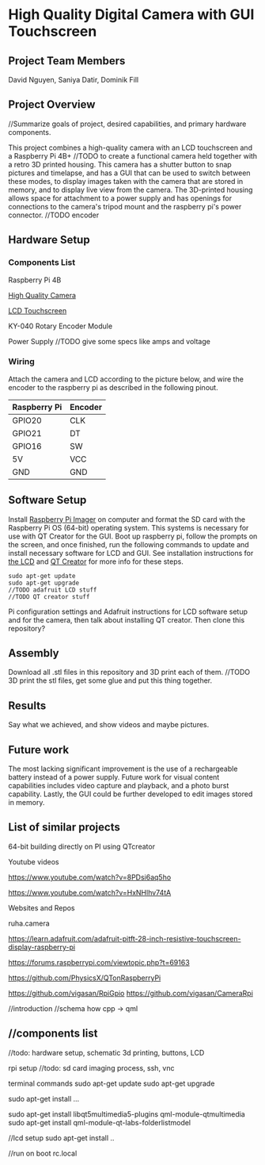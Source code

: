 # High Quality Digital Camera with GUI Touchscreen

## Project Team Members

David Nguyen, Saniya Datir, Dominik Fill

## Project Overview

//Summarize goals of project, desired capabilities, and primary hardware components.

This project combines a high-quality camera with an LCD touchscreen and a Raspberry Pi 4B+ //TODO to create a functional camera held together with a retro 3D printed housing.  This camera has a shutter button to snap pictures and timelapse, and has a GUI that can be used to switch between these modes, to display images taken with the camera that are stored in memory, and to display live view from the camera.  The 3D-printed housing allows space for attachment to a power supply and has openings for connections to the camera's tripod mount and the raspberry pi's power connector.  //TODO encoder

## Hardware Setup

### Components List

Raspberry Pi 4B

[High Quality Camera](https://www.adafruit.com/product/4561)

[LCD Touchscreen](https://www.adafruit.com/product/1601)

KY-040 Rotary Encoder Module

Power Supply //TODO give some specs like amps and voltage

### Wiring

Attach the camera and LCD according to the picture below, and wire the encoder to the raspberry pi as described in the following pinout.

|Raspberry Pi|Encoder|
|---|---|
|GPIO20|CLK|
|GPIO21|DT|
|GPIO16|SW|
|5V|VCC|
|GND|GND|

## Software Setup

Install [Raspberry Pi Imager](https://www.raspberrypi.com/software/) on computer and format the SD card with the Raspberry Pi OS (64-bit) operating system.  This systems is necessary for use with QT Creator for the GUI.  Boot up raspberry pi, follow the prompts on the screen, and once finished, run the following commands to update and install necessary software for LCD and GUI.  See installation instructions for [the LCD](https://learn.adafruit.com/adafruit-pitft-28-inch-resistive-touchscreen-display-raspberry-pi?view=all) and [QT Creator](https://forums.raspberrypi.com/viewtopic.php?t=69163) for more info for these steps.

```
sudo apt-get update
sudo apt-get upgrade
//TODO adafruit LCD stuff
//TODO QT creator stuff
```

Pi configuration settings and Adafruit instructions for LCD software setup and for the camera, then talk about installing QT creator.  Then clone this repository?

## Assembly

Download all .stl files in this repository and 3D print each of them.  //TODO
3D print the stl files, get some glue and put this thing together.

## Results

Say what we achieved, and show videos and maybe pictures.

## Future work

The most lacking significant improvement is the use of a rechargeable battery instead of a power supply.  Future work for visual content capabilities includes video capture and playback, and a photo burst capability.  Lastly, the GUI could be further developed to edit images stored in memory.

## List of similar projects

64-bit building directly on PI using QTcreator

Youtube videos

https://www.youtube.com/watch?v=8PDsi6aq5ho

https://www.youtube.com/watch?v=HxNHlhv74tA

Websites and Repos

ruha.camera

https://learn.adafruit.com/adafruit-pitft-28-inch-resistive-touchscreen-display-raspberry-pi

https://forums.raspberrypi.com/viewtopic.php?t=69163

https://github.com/PhysicsX/QTonRaspberryPi

https://github.com/vigasan/RpiGpio
https://github.com/vigasan/CameraRpi

//introduction
//schema how cpp -> qml

//components list
---

//todo: hardware setup, schematic
3d printing, buttons, LCD

rpi setup
//todo: sd card imaging process, ssh, vnc

terminal commands
sudo apt-get update
sudo apt-get upgrade

sudo apt-get install ...

sudo apt-get install libqt5multimedia5-plugins qml-module-qtmultimedia
sudo apt-get install qml-module-qt-labs-folderlistmodel

//lcd setup
sudo apt-get install <LCD>..

//run on boot rc.local
